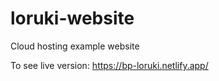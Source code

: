 # loruki-website
Cloud hosting example website

To see live version: https://bp-loruki.netlify.app/
